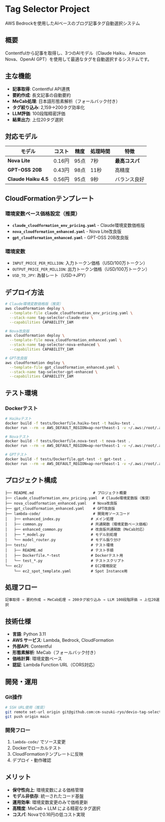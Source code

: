 # Tag Selector Project

AWS Bedrockを使用したAIベースのブログ記事タグ自動選択システム

## 概要

Contentfulから記事を取得し、3つのAIモデル（Claude Haiku、Amazon Nova、OpenAI GPT）を使用して最適なタグを自動選択するシステムです。

## 主な機能

- **記事取得**: Contentful API連携
- **要約作成**: 長文記事の自動要約
- **MeCab処理**: 日本語形態素解析（フォールバック付き）
- **タグ絞り込み**: 2,159→200タグ効率化
- **LLM評価**: 100段階精密評価
- **結果出力**: 上位20タグ選択

## 対応モデル

| モデル | コスト | 精度 | 処理時間 | 特徴 |
|--------|--------|------|----------|------|
| **Nova Lite** | 0.16円 | 95点 | 7秒 | **最高コスパ** |
| **GPT-OSS 20B** | 0.43円 | 98点 | 11秒 | 高精度 |
| **Claude Haiku 4.5** | 0.56円 | 95点 | 9秒 | バランス良好 |

## CloudFormationテンプレート

### 環境変数ベース価格設定（推奨）
- **`claude_cloudformation_env_pricing.yaml`** - Claude環境変数価格版
- **`nova_cloudformation_enhanced.yaml`** - Nova Lite改良版  
- **`gpt_cloudformation_enhanced.yaml`** - GPT-OSS 20B改良版

### 環境変数
- `INPUT_PRICE_PER_MILLION`: 入力トークン価格（USD/100万トークン）
- `OUTPUT_PRICE_PER_MILLION`: 出力トークン価格（USD/100万トークン）  
- `USD_TO_JPY`: 為替レート（USD→JPY）

## デプロイ方法

```bash
# Claude環境変数価格版（推奨）
aws cloudformation deploy \
  --template-file claude_cloudformation_env_pricing.yaml \
  --stack-name tag-selector-claude-env \
  --capabilities CAPABILITY_IAM

# Nova改良版
aws cloudformation deploy \
  --template-file nova_cloudformation_enhanced.yaml \
  --stack-name tag-selector-nova-enhanced \
  --capabilities CAPABILITY_IAM

# GPT改良版
aws cloudformation deploy \
  --template-file gpt_cloudformation_enhanced.yaml \
  --stack-name tag-selector-gpt-enhanced \
  --capabilities CAPABILITY_IAM
```

## テスト環境

### Dockerテスト

```bash
# Haikuテスト
docker build -f tests/Dockerfile.haiku-test -t haiku-test .
docker run --rm -e AWS_DEFAULT_REGION=ap-northeast-1 -v ~/.aws:/root/.aws:ro haiku-test

# Novaテスト
docker build -f tests/Dockerfile.nova-test -t nova-test .
docker run --rm -e AWS_DEFAULT_REGION=ap-northeast-1 -v ~/.aws:/root/.aws:ro nova-test

# GPTテスト
docker build -f tests/Dockerfile.gpt-test -t gpt-test .
docker run --rm -e AWS_DEFAULT_REGION=ap-northeast-1 -v ~/.aws:/root/.aws:ro gpt-test
```

## プロジェクト構成

```
├── README.md                           # プロジェクト概要
├── claude_cloudformation_env_pricing.yaml  # Claude環境変数版（推奨）
├── nova_cloudformation_enhanced.yaml   # Nova改良版
├── gpt_cloudformation_enhanced.yaml    # GPT改良版
├── lambda-code/                        # 開発用ソースコード
│   ├── enhanced_index.py              # メイン処理
│   ├── common.py                      # 共通関数（環境変数ベース価格）
│   ├── enhanced_common.py             # 改良版共通関数（MeCab対応）
│   ├── *_model.py                     # モデル別処理
│   └── model_router.py                # モデル振り分け
├── tests/                             # テスト環境
│   ├── README.md                      # テスト手順
│   ├── Dockerfile.*-test              # Dockerテスト用
│   └── test_*.py                      # テストスクリプト
└── ec2/                               # EC2環境設定
    └── ec2_spot_template.yaml         # Spot Instance用
```

## 処理フロー

```
記事取得 → 要約作成 → MeCab処理 → 200タグ絞り込み → LLM 100段階評価 → 上位20選択
```

## 技術仕様

- **言語**: Python 3.11
- **AWS サービス**: Lambda, Bedrock, CloudFormation
- **外部API**: Contentful
- **形態素解析**: MeCab（フォールバック付き）
- **価格計算**: 環境変数ベース
- **認証**: Lambda Function URL（CORS対応）

## 開発・運用

### Git操作
```bash
# SSH URL使用（推奨）
git remote set-url origin git@github.com:cm-suzuki-ryo/devio-tag-select.git
git push origin main
```

### 開発フロー
1. `lambda-code/` でソース変更
2. Dockerでローカルテスト
3. CloudFormationテンプレートに反映
4. デプロイ・動作確認

## メリット

- **保守性向上**: 環境変数による価格管理
- **モデル非依存**: 統一されたコード基盤
- **運用効率**: 環境変数変更のみで価格更新
- **高精度**: MeCab + LLM による精密なタグ選択
- **コスパ**: Novaで0.16円の低コスト実現
